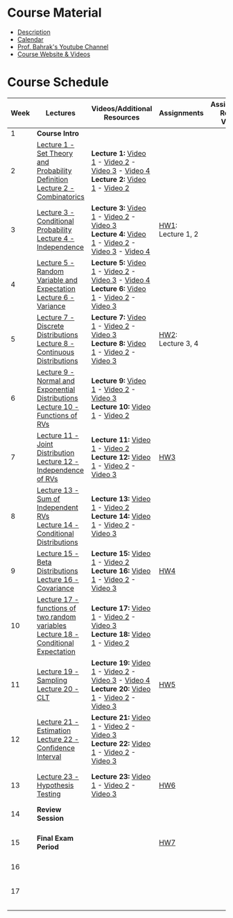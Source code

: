 # Course Material

- [Description](Description.pdf)
- [Calendar](https://docs.google.com/spreadsheets/d/1HTe-gUrYX_R5s-8-WjU9oW4u_WmjmP_KBd7EY0c4CjM/edit?usp=sharing)
- [Prof. Bahrak's Youtube Channel](https://www.youtube.com/@BahrakCourses)
- [Course Website & Videos](https://openbookshelf.github.io/ProbStat/#/)


# Course Schedule

| Week | Lectures | Videos/Additional Resources | Assignments | Assignments Related Videos | Quizes & Exams |
|------|----------|-----------------------------|-------------|----------------------------|----------------|
| 1    | **Course Intro** | | | | |
| 2    | [Lecture 1 - Set Theory and Probability Definition](lectures/Lecture%201%20-%20Set%20Theory%20and%20Probability%20Definition.pdf) <br> [Lecture 2 - Combinatorics](lectures/Lecture%202%20-%20Combinatorics.pdf) | **Lecture 1:** [Video 1](https://openbookshelf.github.io/ProbStat/#/lectures/1/0) - [Video 2](https://openbookshelf.github.io/ProbStat/#/lectures/1/1) - [Video 3](https://openbookshelf.github.io/ProbStat/#/lectures/1/2) - [Video 4](https://openbookshelf.github.io/ProbStat/#/lectures/1/3) <br> **Lecture 2:** [Video 1](https://openbookshelf.github.io/ProbStat/#/lectures/2/0) - [Video 2](https://openbookshelf.github.io/ProbStat/#/lectures/2/1) | | | |
| 3    | [Lecture 3 - Conditional Probability](lectures/Lecture%203%20-%20Conditional%20Probability.pdf) <br> [Lecture 4 - Independence](lectures/Lecture%204%20-%20Independence.pdf) | **Lecture 3:** [Video 1](https://openbookshelf.github.io/ProbStat/#/lectures/3/0) - [Video 2](https://openbookshelf.github.io/ProbStat/#/lectures/3/1) - [Video 3](https://openbookshelf.github.io/ProbStat/#/lectures/3/2) <br> **Lecture 4:** [Video 1](https://openbookshelf.github.io/ProbStat/#/lectures/4/0) - [Video 2](https://openbookshelf.github.io/ProbStat/#/lectures/4/1) - [Video 3](https://openbookshelf.github.io/ProbStat/#/lectures/4/2) - [Video 4](https://openbookshelf.github.io/ProbStat/#/lectures/4/3) | [HW1](Assignments/HW1): Lecture 1, 2 | | |
| 4    | [Lecture 5 - Random Variable and Expectation](lectures/Lecture%205%20-%20Random%20Variable%20and%20Expectation.pdf) <br> [Lecture 6 - Variance](lectures/Lecture%206%20-%20Variance.pdf) | **Lecture 5:** [Video 1](https://openbookshelf.github.io/ProbStat/#/lectures/5/0) - [Video 2](https://openbookshelf.github.io/ProbStat/#/lectures/5/1) - [Video 3](https://openbookshelf.github.io/ProbStat/#/lectures/5/2) - [Video 4](https://openbookshelf.github.io/ProbStat/#/lectures/5/3) <br> **Lecture 6:** [Video 1](https://openbookshelf.github.io/ProbStat/#/lectures/6/0) - [Video 2](https://openbookshelf.github.io/ProbStat/#/lectures/6/1) - [Video 3](https://openbookshelf.github.io/ProbStat/#/lectures/6/2) | | | |
| 5    | [Lecture 7 - Discrete Distributions](lectures/Lecture%207%20-%20Discrete%20Distributions.pdf) <br> [Lecture 8 - Continuous Distributions](lectures/Lecture%208%20-%20Continuous%20Distributions.pdf) | **Lecture 7:** [Video 1](https://openbookshelf.github.io/ProbStat/#/lectures/7/0) - [Video 2](https://openbookshelf.github.io/ProbStat/#/lectures/7/1) - [Video 3](https://openbookshelf.github.io/ProbStat/#/lectures/7/2) <br> **Lecture 8:** [Video 1](https://openbookshelf.github.io/ProbStat/#/lectures/8/0) - [Video 2](https://openbookshelf.github.io/ProbStat/#/lectures/8/1) - [Video 3](https://openbookshelf.github.io/ProbStat/#/lectures/8/2) | [HW2](Assignments/HW2): Lecture 3, 4 | | **Quiz 1:** Lecture 1, 2 |
| 6    | [Lecture 9 - Normal and Exponential Distributions](lectures/Lecture%209%20-%20Normal%20and%20Exponential%20Distributions.pdf) <br> [Lecture 10 - Functions of RVs](lectures/Lecture%2010%20-%20Functions%20of%20RVs.pdf) | **Lecture 9:** [Video 1](https://openbookshelf.github.io/ProbStat/#/lectures/9/0) - [Video 2](https://openbookshelf.github.io/ProbStat/#/lectures/9/1) - [Video 3](https://openbookshelf.github.io/ProbStat/#/lectures/9/2) <br> **Lecture 10:** [Video 1](https://openbookshelf.github.io/ProbStat/#/lectures/10/0) - [Video 2](https://openbookshelf.github.io/ProbStat/#/lectures/10/1) | | | |
| 7    | [Lecture 11 - Joint Distribution](lectures/Lecture%2011%20-%20Joint%20Distribution.pdf) <br> [Lecture 12 - Independence of RVs](lectures/Lecture%2012%20-%20Independence%20of%20RVs.pdf) | **Lecture 11:** [Video 1](https://openbookshelf.github.io/ProbStat/#/lectures/11/0) - [Video 2](https://openbookshelf.github.io/ProbStat/#/lectures/11/1) <br> **Lecture 12:** [Video 1](https://openbookshelf.github.io/ProbStat/#/lectures/12/0) - [Video 2](https://openbookshelf.github.io/ProbStat/#/lectures/12/1) - [Video 3](https://openbookshelf.github.io/ProbStat/#/lectures/12/2) | [HW3](Assignments/HW3) | | **Quiz 2:** Lecture 3, 4, 5, 6| 
| 8    | [Lecture 13 - Sum of Independent RVs](lectures/Lecture%2013%20-%20Sum%20of%20Independent%20RVs.pdf) <br> [Lecture 14 - Conditional Distributions](lectures/Lecture%2014%20-%20Conditional%20Distributions.pdf) | **Lecture 13:** [Video 1](https://openbookshelf.github.io/ProbStat/#/lectures/13/0) - [Video 2](https://openbookshelf.github.io/ProbStat/#/lectures/13/1) <br> **Lecture 14:** [Video 1](https://openbookshelf.github.io/ProbStat/#/lectures/14/0) - [Video 2](https://openbookshelf.github.io/ProbStat/#/lectures/14/1) - [Video 3](https://openbookshelf.github.io/ProbStat/#/lectures/14/2) | | | |
| 9    | [Lecture 15 - Beta Distributions](lectures/Lecture%2015%20-%20Beta%20Distributions.pdf) <br> [Lecture 16 - Covariance](lectures/Lecture%2016%20-%20Covariance.pdf) | **Lecture 15:** [Video 1](https://openbookshelf.github.io/ProbStat/#/lectures/15/0) - [Video 2](https://openbookshelf.github.io/ProbStat/#/lectures/15/1) <br> **Lecture 16:** [Video 1](https://openbookshelf.github.io/ProbStat/#/lectures/16/0) - [Video 2](https://openbookshelf.github.io/ProbStat/#/lectures/16/1) - [Video 3](https://openbookshelf.github.io/ProbStat/#/lectures/16/2) | [HW4](Assignments/HW4) | | **Quiz 3:** Lecture 7, 8, 9, 10 |
| 10   | [Lecture 17 - functions of two random variables](lectures/Lecture%2017%20-%20functions%20of%20two%20random%20variables.pdf) <br> [Lecture 18 - Conditional Expectation](lectures/Lecture%2018%20-%20Conditional%20Expectation.pdf) | **Lecture 17:** [Video 1](https://openbookshelf.github.io/ProbStat/#/lectures/17/0) - [Video 2](https://openbookshelf.github.io/ProbStat/#/lectures/17/1) - [Video 3](https://openbookshelf.github.io/ProbStat/#/lectures/17/2) <br> **Lecture 18:** [Video 1](https://openbookshelf.github.io/ProbStat/#/lectures/18/0) - [Video 2](https://openbookshelf.github.io/ProbStat/#/lectures/18/1) | | |
| 11   | [Lecture 19 - Sampling](lectures/Lecture%2019%20-%20Sampling.pdf) <br> [Lecture 20 - CLT](lectures/Lecture%2020%20-%20CLT.pdf) | **Lecture 19:** [Video 1](https://openbookshelf.github.io/ProbStat/#/lectures/19/0) - [Video 2](https://openbookshelf.github.io/ProbStat/#/lectures/19/1) - [Video 3](https://openbookshelf.github.io/ProbStat/#/lectures/19/2) - [Video 4](https://openbookshelf.github.io/ProbStat/#/lectures/19/3) <br> **Lecture 20:** [Video 1](https://openbookshelf.github.io/ProbStat/#/lectures/20/0) - [Video 2](https://openbookshelf.github.io/ProbStat/#/lectures/20/1) - [Video 3](https://openbookshelf.github.io/ProbStat/#/lectures/20/2) | [HW5](Assignments/HW5) | | **Midterm:** Lecture 1 to 14| 
| 12   | [Lecture 21 - Estimation](lectures/Lecture%2021%20-%20Estimation.pdf) <br> [Lecture 22 - Confidence Interval](lectures/Lecture%2022%20-%20Confidence%20Interval.pdf) | **Lecture 21:** [Video 1](https://openbookshelf.github.io/ProbStat/#/lectures/21/0) - [Video 2](https://openbookshelf.github.io/ProbStat/#/lectures/21/1) - [Video 3](https://openbookshelf.github.io/ProbStat/#/lectures/21/2) <br> **Lecture 22:** [Video 1](https://openbookshelf.github.io/ProbStat/#/lectures/22/0) - [Video 2](https://openbookshelf.github.io/ProbStat/#/lectures/22/1) - [Video 3](https://openbookshelf.github.io/ProbStat/#/lectures/22/2)|  | | |
| 13   | [Lecture 23 - Hypothesis Testing](lectures/Lecture%2023%20-%20Hypothesis%20Testing.pdf) | **Lecture 23:** [Video 1](https://openbookshelf.github.io/ProbStat/#/lectures/23/0) - [Video 2](https://openbookshelf.github.io/ProbStat/#/lectures/23/1) - [Video 3](https://openbookshelf.github.io/ProbStat/#/lectures/23/2) | [HW6](Assignments/HW6) | | **Quiz 4:** Lecture 15, 16, 17, 18 |
| 14   | **Review Session** | |  | |
| 15   | **Final Exam Period** | | [HW7](Assignments/HW7) | |  **Quiz 5:** Lecture 19, 20, 21, 22 
| 16   | | | | | |
| 17   | | | | |  **Final Exam:** Lecture 15 to 23 |